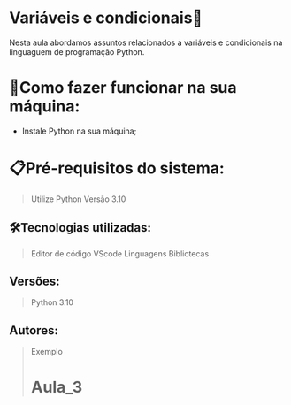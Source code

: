 # Variáveis e condicionais🚀

Nesta aula abordamos assuntos relacionados a variáveis e condicionais na linguaguem de programação Python.

# 🔌Como fazer funcionar na sua máquina:

- Instale Python na sua máquina;

# 📋Pré-requisitos do sistema:

> Utilize Python Versão 3.10
> 

## 🛠️Tecnologias utilizadas:

> Editor de código VScode
Linguagens
Bibliotecas
> 

## Versões:

> Python 3.10
> 

## Autores:

> Exemplo
># Aula_3
